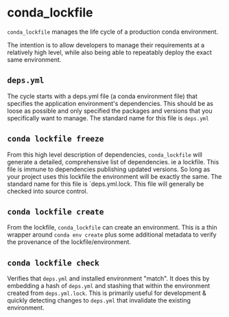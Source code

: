 conda_lockfile
==============

`conda_lockfile` manages the life cycle of a production conda environment.

The intention is to allow developers to manage their requirements at a
relatively high level, while also being able to repeatably deploy the exact
same environment.

`deps.yml`
-----------------------
The cycle starts with a deps.yml file (a conda environment file) that specifies
the application environment's dependencies.  This should be as loose as
possible and only specified the packages and versions that you specifically
want to manage.  The standard name for this file is `deps.yml`

`conda lockfile freeze`
-----------------------
From this high level description of dependencies, `conda_lockfile` will
generate a detailed, comprehensive list of dependencies.  ie a lockfile.  This
file is immune to dependencies publishing updated versions.  So long as your
project uses this lockfile the environment will be exactly the same.  The
standard name for this file is `deps.yml.lock.  This file will generally be
checked into source control.

`conda lockfile create`
-----------------------
From the lockfile, `conda_lockfile` can create an environment. This is a
thin wrapper around `conda env create` plus some additional metadata
to verify the provenance of the lockfile/environment.

`conda lockfile check`
----------------------
Verifies that `deps.yml` and installed environment "match".  It does this by
embedding a hash of `deps.yml` and stashing that within the environment created
from `deps.yml.lock`.  This is primarily useful for development & quickly
detecting changes to `deps.yml` that invalidate the existing environment.
